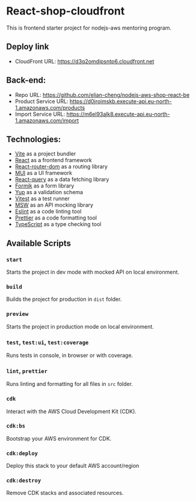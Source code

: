 # React-shop-cloudfront

This is frontend starter project for nodejs-aws mentoring program.

## Deploy link

- CloudFront URL: https://d3q2omdipsntp6.cloudfront.net

## Back-end:

- Repo URL: https://github.com/elian-cheng/nodejs-aws-shop-react-be
- Product Service URL: https://d0jroimskb.execute-api.eu-north-1.amazonaws.com/products
- Import Service URL: https://m6el93alk8.execute-api.eu-north-1.amazonaws.com/import

## Technologies:

- [Vite](https://vitejs.dev/) as a project bundler
- [React](https://beta.reactjs.org/) as a frontend framework
- [React-router-dom](https://reactrouterdotcom.fly.dev/) as a routing library
- [MUI](https://mui.com/) as a UI framework
- [React-query](https://react-query-v3.tanstack.com/) as a data fetching library
- [Formik](https://formik.org/) as a form library
- [Yup](https://github.com/jquense/yup) as a validation schema
- [Vitest](https://vitest.dev/) as a test runner
- [MSW](https://mswjs.io/) as an API mocking library
- [Eslint](https://eslint.org/) as a code linting tool
- [Prettier](https://prettier.io/) as a code formatting tool
- [TypeScript](https://www.typescriptlang.org/) as a type checking tool

## Available Scripts

### `start`

Starts the project in dev mode with mocked API on local environment.

### `build`

Builds the project for production in `dist` folder.

### `preview`

Starts the project in production mode on local environment.

### `test`, `test:ui`, `test:coverage`

Runs tests in console, in browser or with coverage.

### `lint`, `prettier`

Runs linting and formatting for all files in `src` folder.

### `cdk`

Interact with the AWS Cloud Development Kit (CDK).

### `cdk:bs`

Bootstrap your AWS environment for CDK.

### `cdk:deploy`

Deploy this stack to your default AWS account/region

### `cdk:destroy`

Remove CDK stacks and associated resources.

